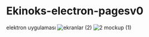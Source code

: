 # Ekinoks-electron-pagesv0
elektron uygulaması 
![ekranlar (2)](https://user-images.githubusercontent.com/60709266/121025737-27bf0880-c7ae-11eb-94c2-d11e96b1e700.jpg)
![2 mockup (1)](https://user-images.githubusercontent.com/60709266/121025746-28f03580-c7ae-11eb-860a-dae76a23d816.jpg)
